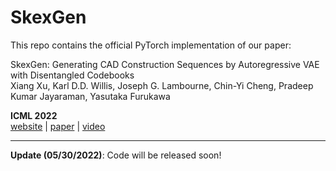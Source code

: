 # SkexGen
This repo contains the official PyTorch implementation of our paper:
  
SkexGen: Generating CAD Construction Sequences by Autoregressive VAE with Disentangled Codebooks  
Xiang Xu, Karl D.D. Willis, Joseph G. Lambourne, Chin-Yi Cheng, Pradeep Kumar Jayaraman, Yasutaka Furukawa
 
**ICML 2022**  
[website](https://samxuxiang.github.io/skexgen/index.html) | [paper]() | [video]()

---
**Update (05/30/2022)**: Code will be released soon!
